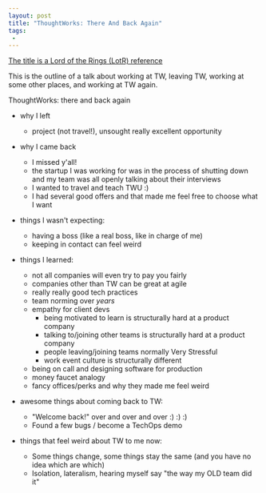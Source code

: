 ```yaml
---
layout: post
title: "ThoughtWorks: There And Back Again"
tags:
 -
---
```


[The title is a Lord of the Rings (LotR) reference](https://en.wikipedia.org/wiki/There_and_Back_Again_(disambiguation))

This is the outline of a talk about working at TW, leaving TW, working at some other places, and working at TW again.

ThoughtWorks: there and back again

- why I left
   - project (not travel!), unsought really excellent opportunity
- why I came back
  - I missed y'all!
  - the startup I was working for was in the process of shutting down and my team was all openly talking about their interviews
  - I wanted to travel and teach TWU :)
  - I had several good offers and that made me feel free to choose what I want

- things I wasn't expecting:
  - having a boss (like a real boss, like in charge of me)
  - keeping in contact can feel weird

- things I learned:
  - not all companies will even try to pay you fairly
  - companies other than TW can be great at agile
  - really really good tech practices
  - team norming over *years*
  - empathy for client devs
    - being motivated to learn is structurally hard at a product company
    - talking to/joining other teams is structurally hard at a product  company
    - people leaving/joining teams normally Very Stressful
    - work event culture is structurally different
  - being on call and designing software for production
  - money faucet analogy
  - fancy offices/perks and why they made me feel weird

- awesome things about coming back to TW:
  - "Welcome back!" over and over and over :) :) :)
  - Found a few bugs / become a TechOps demo

- things that feel weird about TW to me now:
  - Some things change, some things stay the same (and you have no idea which are which)
  - Isolation, lateralism, hearing myself say "the way my OLD team did it"
